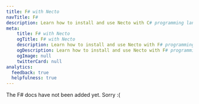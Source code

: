 ```yaml
---
title: F# with Necto
navTitle: F#
description: Learn how to install and use Necto with C# programming language.
meta: 
    title: F# with Necto
    ogTitle: F# with Necto
    description: Learn how to install and use Necto with F# programming language.
    ogDescription: Learn how to install and use Necto with F# programming language.
    ogImage: null
    twitterCard: null
analytics:
  feedback: true
  helpfulness: true
---
```


The F# docs have not been added yet. Sorry :(
